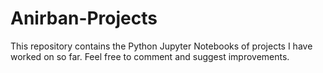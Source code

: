 # Anirban-Projects
This repository contains the Python Jupyter Notebooks of projects I have worked on so far.
Feel free to comment and suggest improvements.
